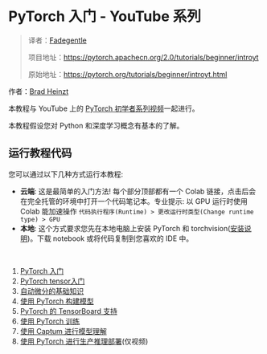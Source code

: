 # PyTorch 入门 - YouTube 系列

> 译者：[Fadegentle](https://github.com/Fadegentle)
>
> 项目地址：<https://pytorch.apachecn.org/2.0/tutorials/beginner/introyt>
>
> 原始地址：<https://pytorch.org/tutorials/beginner/introyt.html>

作者：[Brad Heinzt](https://github.com/fbbradheintz)

本教程与 YouTube 上的 [PyTorch 初学者系列视频](https://www.youtube.com/playlist?list=PL_lsbAsL_o2CTlGHgMxNrKhzP97BaG9ZN)一起进行。

本教程假设您对 Python 和深度学习概念有基本的了解。

## 运行教程代码
您可以通过以下几种方式运行本教程:

- **云端**: 这是最简单的入门方法! 每个部分顶部都有一个 Colab 链接，点击后会在完全托管的环境中打开一个代码笔记本。专业提示: 以 GPU 运行时使用 Colab 能加速操作 `代码执行程序(Runtime) > 更改运行时类型(Change runtime type) > GPU`
- **本地**: 这个方式要求您先在本地电脑上安装 PyTorch 和 torchvision([安装说明](https://pytorch.org/get-started/locally/))。下载 notebook 或将代码复制到您喜欢的 IDE 中。

<br>

1. [PyTorch 入门](https://pytorch.apachecn.org/2.0/tutorials/Introduction_to_PyTorch_on_YouTube/introyt/introyt1_tutorial)
2. [PyTorch tensor入门](https://pytorch.apachecn.org/2.0/tutorials/Introduction_to_PyTorch_on_YouTube/introyt/tensors_deeper_tutorial)
3. [自动微分的基础知识](https://pytorch.apachecn.org/2.0/tutorials/Introduction_to_PyTorch_on_YouTube/introyt/autogradyt_tutorial)
4. [使用 PyTorch 构建模型](https://pytorch.apachecn.org/2.0/tutorials/Introduction_to_PyTorch_on_YouTube/introyt/modelsyt_tutorial)
5. [PyTorch 的 TensorBoard 支持](https://pytorch.apachecn.org/2.0/tutorials/Introduction_to_PyTorch_on_YouTube/introyt/tensorboardyt_tutorial)
6. [使用 PyTorch 训练](https://pytorch.apachecn.org/2.0/tutorials/Introduction_to_PyTorch_on_YouTube/introyt/trainingyt)
7. [使用 Captum 进行模型理解](https://pytorch.apachecn.org/2.0/tutorials/Introduction_to_PyTorch_on_YouTube/introyt/captumyt)
8. [使用 PyTorch 进行生产推理部署](https://www.youtube.com/watch?v=Dk88zv1KYMI)(仅视频)